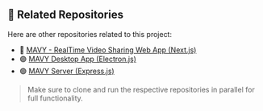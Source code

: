 ## 🔗 Related Repositories

Here are other repositories related to this project:

- 🔵 [MAVY - RealTime Video Sharing Web App (Next.js)](https://github.com/Vinayak820/MAVY---RealTime-Video-Sharing-Platform)
- 🟣 [MAVY Desktop App (Electron.js)](https://github.com/Vinayak820/Mavy---Electron-Application) 
- 🟢 [MAVY Server (Express.js)](https://github.com/Vinayak820/MAVY---Express-Server) 

> Make sure to clone and run the respective repositories in parallel for full functionality.
